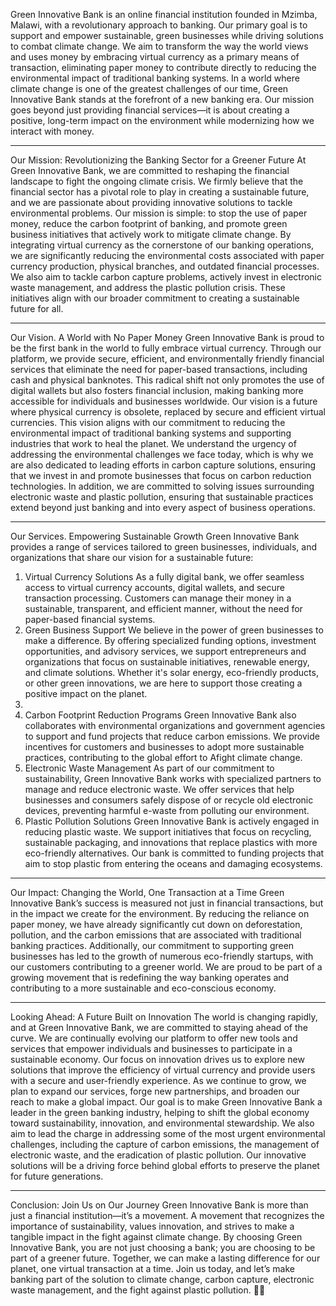 Green Innovative Bank is an online financial institution founded in Mzimba, Malawi, with a revolutionary approach to banking. Our primary goal is to support and empower sustainable, green businesses while driving solutions to combat climate change. We aim to transform the way the world views and uses money by embracing virtual currency as a primary means of transaction, eliminating paper money to contribute directly to reducing the environmental impact of traditional banking systems.
In a world where climate change is one of the greatest challenges of our time, Green Innovative Bank stands at the forefront of a new banking era. Our mission goes beyond just providing financial services—it is about creating a positive, long-term impact on the environment while modernizing how we interact with money.
________________________________________
Our Mission: Revolutionizing the Banking Sector for a Greener Future
At Green Innovative Bank, we are committed to reshaping the financial landscape to fight the ongoing climate crisis. We firmly believe that the financial sector has a pivotal role to play in creating a sustainable future, and we are passionate about providing innovative solutions to tackle environmental problems.
Our mission is simple: to stop the use of paper money, reduce the carbon footprint of banking, and promote green business initiatives that actively work to mitigate climate change. By integrating virtual currency as the cornerstone of our banking operations, we are significantly reducing the environmental costs associated with paper currency production, physical branches, and outdated financial processes.
We also aim to tackle carbon capture problems, actively invest in electronic waste management, and address the plastic pollution crisis. These initiatives align with our broader commitment to creating a sustainable future for all.
________________________________________
Our Vision. A World with No Paper Money
Green Innovative Bank is proud to be the first bank in the world to fully embrace virtual currency. Through our platform, we provide secure, efficient, and environmentally friendly financial services that eliminate the need for paper-based transactions, including cash and physical banknotes. This radical shift not only promotes the use of digital wallets but also fosters financial inclusion, making banking more accessible for individuals and businesses worldwide.
Our vision is a future where physical currency is obsolete, replaced by secure and efficient virtual currencies. This vision aligns with our commitment to reducing the environmental impact of traditional banking systems and supporting industries that work to heal the planet.
We understand the urgency of addressing the environmental challenges we face today, which is why we are also dedicated to leading efforts in carbon capture solutions, ensuring that we invest in and promote businesses that focus on carbon reduction technologies. In addition, we are committed to solving issues surrounding electronic waste and plastic pollution, ensuring that sustainable practices extend beyond just banking and into every aspect of business operations.
________________________________________
Our Services. Empowering Sustainable Growth
Green Innovative Bank provides a range of services tailored to green businesses, individuals, and organizations that share our vision for a sustainable future:
1.	Virtual Currency Solutions
As a fully digital bank, we offer seamless access to virtual currency accounts, digital wallets, and secure transaction processing. Customers can manage their money in a sustainable, transparent, and efficient manner, without the need for paper-based financial systems.
2.	Green Business Support
We believe in the power of green businesses to make a difference. By offering specialized funding options, investment opportunities, and advisory services, we support entrepreneurs and organizations that focus on sustainable initiatives, renewable energy, and climate solutions. Whether it's solar energy, eco-friendly products, or other green innovations, we are here to support those creating a positive impact on the planet.
3.	
4.	Carbon Footprint Reduction Programs
Green Innovative Bank also collaborates with environmental organizations and government agencies to support and fund projects that reduce carbon emissions. We provide incentives for customers and businesses to adopt more sustainable practices, contributing to the global effort to Afight climate change.
5.	Electronic Waste Management
As part of our commitment to sustainability, Green Innovative Bank works with specialized partners to manage and reduce electronic waste. We offer services that help businesses and consumers safely dispose of or recycle old electronic devices, preventing harmful e-waste from polluting our environment.
6.	Plastic Pollution Solutions
Green Innovative Bank is actively engaged in reducing plastic waste. We support initiatives that focus on recycling, sustainable packaging, and innovations that replace plastics with more eco-friendly alternatives. Our bank is committed to funding projects that aim to stop plastic from entering the oceans and damaging ecosystems.
________________________________________
Our Impact: Changing the World, One Transaction at a Time
Green Innovative Bank’s success is measured not just in financial transactions, but in the impact we create for the environment. By reducing the reliance on paper money, we have already significantly cut down on deforestation, pollution, and the carbon emissions that are associated with traditional banking practices. Additionally, our commitment to supporting green businesses has led to the growth of numerous eco-friendly startups, with our customers contributing to a greener world.
We are proud to be part of a growing movement that is redefining the way banking operates and contributing to a more sustainable and eco-conscious economy.
________________________________________
Looking Ahead: A Future Built on Innovation
The world is changing rapidly, and at Green Innovative Bank, we are committed to staying ahead of the curve. We are continually evolving our platform to offer new tools and services that empower individuals and businesses to participate in a sustainable economy. Our focus on innovation drives us to explore new solutions that improve the efficiency of virtual currency and provide users with a secure and user-friendly experience.
As we continue to grow, we plan to expand our services, forge new partnerships, and broaden our reach to make a global impact. Our goal is to make Green Innovative Bank a leader in the green banking industry, helping to shift the global economy toward sustainability, innovation, and environmental stewardship.
We also aim to lead the charge in addressing some of the most urgent environmental challenges, including the capture of carbon emissions, the management of electronic waste, and the eradication of plastic pollution. Our innovative solutions will be a driving force behind global efforts to preserve the planet for future generations.
________________________________________
Conclusion: Join Us on Our Journey
Green Innovative Bank is more than just a financial institution—it’s a movement. A movement that recognizes the importance of sustainability, values innovation, and strives to make a tangible impact in the fight against climate change.
By choosing Green Innovative Bank, you are not just choosing a bank; you are choosing to be part of a greener future. Together, we can make a lasting difference for our planet, one virtual transaction at a time.
Join us today, and let’s make banking part of the solution to climate change, carbon capture, electronic waste management, and the fight against plastic pollution. 🌱💚

